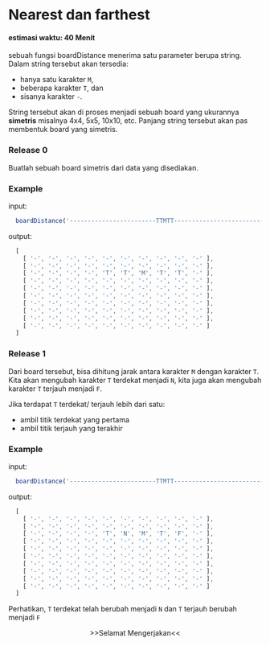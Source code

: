 # Nearest dan farthest #
#### estimasi waktu: 40 Menit

sebuah fungsi boardDistance menerima satu parameter berupa string.
Dalam string tersebut akan tersedia:
- hanya satu karakter `M`, 
- beberapa karakter `T`, dan 
- sisanya karakter `-`.

String tersebut akan di proses menjadi sebuah board yang ukurannya **simetris** misalnya 4x4, 5x5, 10x10, etc. Panjang string tersebut akan pas membentuk board yang simetris.

### Release 0
Buatlah sebuah board simetris dari data yang disediakan.

### Example
input: 
```javascript
  boardDistance('------------------------TTMTT-----------------------------------------------------------------------');
```

output: 
```javascript
  [ 
    [ '-', '-', '-', '-', '-', '-', '-', '-', '-', '-' ],
    [ '-', '-', '-', '-', '-', '-', '-', '-', '-', '-' ],
    [ '-', '-', '-', '-', 'T', 'T', 'M', 'T', 'T', '-' ],
    [ '-', '-', '-', '-', '-', '-', '-', '-', '-', '-' ],
    [ '-', '-', '-', '-', '-', '-', '-', '-', '-', '-' ],
    [ '-', '-', '-', '-', '-', '-', '-', '-', '-', '-' ],
    [ '-', '-', '-', '-', '-', '-', '-', '-', '-', '-' ],
    [ '-', '-', '-', '-', '-', '-', '-', '-', '-', '-' ],
    [ '-', '-', '-', '-', '-', '-', '-', '-', '-', '-' ],
    [ '-', '-', '-', '-', '-', '-', '-', '-', '-', '-' ] 
  ]
```

### Release 1
Dari board tersebut, bisa dihitung jarak antara karakter `M` dengan karakter `T`. Kita akan mengubah karakter `T` terdekat menjadi `N`, kita juga akan mengubah karakter `T` terjauh menjadi `F`.

Jika terdapat `T` terdekat/ terjauh lebih dari satu:
- ambil titik terdekat yang pertama
- ambil titik terjauh yang terakhir 

### Example
input: 
```javascript
  boardDistance('------------------------TTMTT-----------------------------------------------------------------------');
```

output: 
```javascript
  [ 
    [ '-', '-', '-', '-', '-', '-', '-', '-', '-', '-' ],
    [ '-', '-', '-', '-', '-', '-', '-', '-', '-', '-' ],
    [ '-', '-', '-', '-', 'T', 'N', 'M', 'T', 'F', '-' ],
    [ '-', '-', '-', '-', '-', '-', '-', '-', '-', '-' ],
    [ '-', '-', '-', '-', '-', '-', '-', '-', '-', '-' ],
    [ '-', '-', '-', '-', '-', '-', '-', '-', '-', '-' ],
    [ '-', '-', '-', '-', '-', '-', '-', '-', '-', '-' ],
    [ '-', '-', '-', '-', '-', '-', '-', '-', '-', '-' ],
    [ '-', '-', '-', '-', '-', '-', '-', '-', '-', '-' ],
    [ '-', '-', '-', '-', '-', '-', '-', '-', '-', '-' ] 
  ]
```

Perhatikan, `T` terdekat telah berubah menjadi `N` dan `T` terjauh berubah menjadi `F`

<center>>>Selamat Mengerjakan<<</center>
